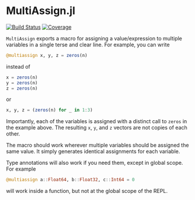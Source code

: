 # MultiAssign.jl

[![Build Status](https://github.com/markmbaum/MultiAssign.jl/workflows/CI/badge.svg)](https://github.com/markmbaum/MultiAssign.jl/actions)
[![Coverage](https://codecov.io/gh/markmbaum/MultiAssign.jl/branch/main/graph/badge.svg)](https://codecov.io/gh/markmbaum/MultiAssign.jl)

`MultiAssign` exports a macro for assigning a value/expression to multiple variables in a single terse and clear line. For example, you can write
```julia
@multiassign x, y, z = zeros(n)
```
instead of
```julia
x = zeros(n)
y = zeros(n)
z = zeros(n)
```
or
```julia
x, y, z = (zeros(n) for _ in 1:3)
```

Importantly, each of the variables is assigned with a distinct call to `zeros` in the example above. The resulting `x`, `y`, and `z` vectors are not copies of each other.

The macro should work wherever multiple variables should be assigned the same value. It simply generates identical assignments for each variable.

Type annotations will also work if you need them, except in global scope. For example
```julia
@multiassign a::Float64, b::Float32, c::Int64 = 0
```
will work inside a function, but not at the global scope of the REPL.